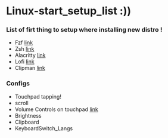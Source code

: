 # Linux-start_setup_list :))

### List of firt thing to setup where installing new distro !

- Fzf [link](https://github.com/junegunn/fzf)
- Zsh [link](https://ohmyz.sh/)
- Alacritty [link](https://github.com/alacritty/alacritty) 
- Lofi [link](https://github.com/davatorium/rofi)
- Clipman [link](https://github.com/chmouel/clipman)


### Configs
- Touchpad tapping!
- scroll
- Volume Controls on touchpad [link](https://luxagraf.net/src/guide-to-switching-i3-to-sway)
- Brightness
- Clipboard
- KeyboardSwitch_Langs
